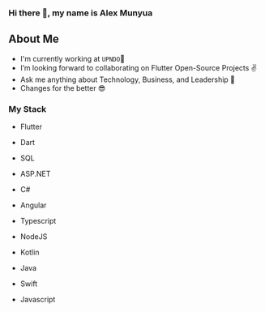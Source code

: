 
### <p align="left"> Hi there 👋, my name is Alex Munyua </p>


  ## About Me 
  - I'm currently working at `UPNDO`🚀
  - I’m looking forward to collaborating on Flutter Open-Source Projects ✌
  - Ask me anything about Technology, Business, and Leadership 💬 
  - Changes for the better 😎

 ### My Stack
 - Flutter
 - Dart
 - SQL
   
 - ASP.NET
 - C#
   
 - Angular
 - Typescript
 - NodeJS
   
 - Kotlin
 - Java

 - Swift
   
 - Javascript
